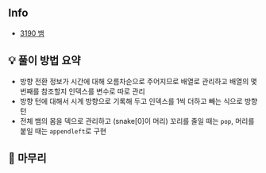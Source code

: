 ## Info
- [3190 뱀](https://www.acmicpc.net/problem/3190)

## 💡 풀이 방법 요약
- 방향 전환 정보가 시간에 대해 오름차순으로 주어지므로 배열로 관리하고 배열의 몇 번째를 참조할지 인덱스를 변수로 따로 관리
- 방향 턴에 대해서 시계 방향으로 기록해 두고 인덱스를 1씩 더하고 빼는 식으로 방향 턴
- 전체 뱀의 몸을 덱으로 관리하고 (snake[0]이 머리) 꼬리를 줄일 때는 `pop`, 머리를 붙일 때는 `appendleft`로 구현

## 🙂 마무리
